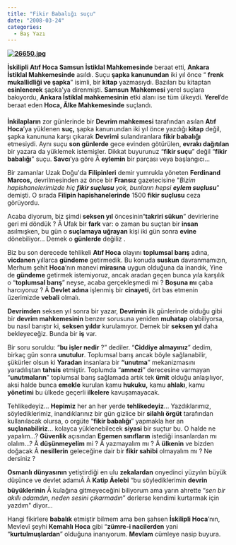 ```yaml
---
title: "Fikir Babalığı suçu"
date: "2008-03-24"
categories: 
  - Baş Yazı
---
```


**[![26650.jpg](/uploads/2008/03/26650.jpg)](/uploads/2008/03/26650.jpg "26650.jpg")**

**İskilipli Atıf Hoca Samsun İstiklal Mahkemesinde** beraat etti, **Ankara İstiklal Mahkemesinde** asıldı. Suçu **şapka kanunundan** iki yıl önce “ **frenk mukallidliği ve şapka**” isimli, bir **kitap** yazmasıydı. Bazıları bu kitaptan **esinlenerek** şapka'ya direnmişti. **Samsun** **Mahkemesi** yerel suçlara bakıyordu, **Ankara İstiklal mahkemesinin** etki alanı ise tüm ülkeydi. **Yerel**’de beraat eden **Hoca, Ãlke Mahkemesinde** suçlandı.

**İnkilapların** zor günlerinde bir **Devrim mahkemesi** tarafından asılan **Atıf Hoca**’ya yüklenen **suç,** şapka kanunundan iki yıl önce yazdığı **kitap** değil, şapka kanununa karşı çıkarak **Devrimi** sulandıranlara **fikir babalığı** etmesiydi. Aynı suçu **son günlerde** gece evinden götürülen, **evrakı dağıtılan** bir yazara da yüklemek istemişler. Dikkat buyurunuz “**fikir suçu**” değil “**fikir babalığı**” suçu. **Savcı**’ya göre Â **eylemin** bir parçası veya başlangıcı...

Bir zamanlar Uzak Doğu'da **Filipinleri** demir yumrukla yöneten **Ferdinand Marcos,** devrilmesinden az önce bir **Fransız** gazetecisine "_Bizim hapishanelerimizde hiç **fikir suçlusu** yok, bunların hepsi **eylem suçlusu**_" demişti. O sırada **Filipin hapishanelerinde** 1500 **fikir suçlusu** ceza görüyordu.

Acaba diyorum, biz şimdi **seksen yıl** öncesinin“**takriri sükun**” devirlerine geri mi döndük ? Â Ufak bir **fark** var: o zaman bu suçtan bir **insan** asılmışken, bu gün o **suçlamaya uğrayan** kişi iki gün sonra **evine** dönebiliyor… Demek o **günlerde** değiliz .

Biz bu son derecede tehlikeli **Atıf Hoca** olayını **toplumsal barış** adına, **vicdanen** yıllarca **gündeme** getirmedik. Bu konuda **suskun** davranmamızın, Merhum şehit **Hoca**’nın manevi **mirasına** uygun olduğuna da inandık, Yine de **gündeme** getirmek istemiyoruz, ancak aradan geçen bunca yıla karşılık o “**toplumsal barış**” neyse, acaba gerçekleşmedi mi ? **Boşuna mı** çaba harcıyoruz ? Â **Devlet adına** işlenmiş bir **cinayeti**, ört bas etmenin üzerimizde **vebali** olmalı.

**Devrimden** seksen yıl sonra bir yazar, **Devrimin** ilk günlerinde olduğu gibi bir **devrim mahkemesinin** benzer sorusuna yeniden **muhatap** olabiliyorsa, bu nasıl barıştır ki, **seksen yıldır** kurulamıyor. Demek bir **seksen yıl** daha bekleyeceğiz. Bunda bir **iş** var.

Bir soru soruldu: “**bu işler nedir** ?” dediler. “**Ciddiye almayınız**” dedim, birkaç gün sonra **unutulur**. Toplumsal barış ancak böyle sağlanabilir, şükürler olsun ki **Yaradan** insanlara bir **“unutma**” mekanizmasını yaradılıştan **tahsis** etmiştir. Toplumda “**amnezi**” derecesine varmayan “**unutmaların**” toplumsal barış sağlamada artık tek **ümit** olduğu anlaşılıyor, aksi halde bunca **emekle** kurulan kamu **hukuku,** kamu **ahlakı**, kamu **yönetimi** bu ülkede geçerli **ilkelere** kavuşamayacak.

Tehlikedeyiz… **Hepimiz** her an her yerde **tehlikedeyiz**… Yazdıklarımız, söylediklerimiz, inandıklarınız bir gün gizlice bir **silahlı örgüt** tarafından kullanılacak olursa, o orgüte “**fikir babalığı**” yapmakla her an **suçlanabiliriz**… kolayca yüklenebilecek **siyasi** bir suçtur bu. O halde ne yapalım…? **Güvenlik** açısından **Egemen sınıfların** istediği insanlardan mı olalım…? Â **düşünmeyelim** mi ? Â yazmayalım mı ? Â **ülkenin** ve bizden doğacak Â **nesillerin** geleceğine dair bir **fikir sahibi** olmayalım mı ? Ne dersiniz ?

**Osmanlı dünyasının** yetiştirdiği en ulu **zekalardan** onyedinci yüzyılın büyük düşünce ve devlet adamıÂ Â **Katip Ãelebi** “bu söylediklerimin **devrin büyüklerinin** Â kulağına gitmeyeceğini biliyorum ama yarın ahrette “_sen bir akıllı adamdın, neden sesini çıkarmadın_” derlerse kendimi kurtarmak için yazdım" diyor…

Hangi fikirlere **babalık** etmiştir bilmem ama ben şahsen **İskilipli Hoca**’nın, Mevlevî şeyhi **Kemahlı Hoca** gibi “**zümre-i nacilerden** yani “**kurtulmuşlardan**” olduğuna inanıyorum. **Mevlam** cümleye nasip buyura.
